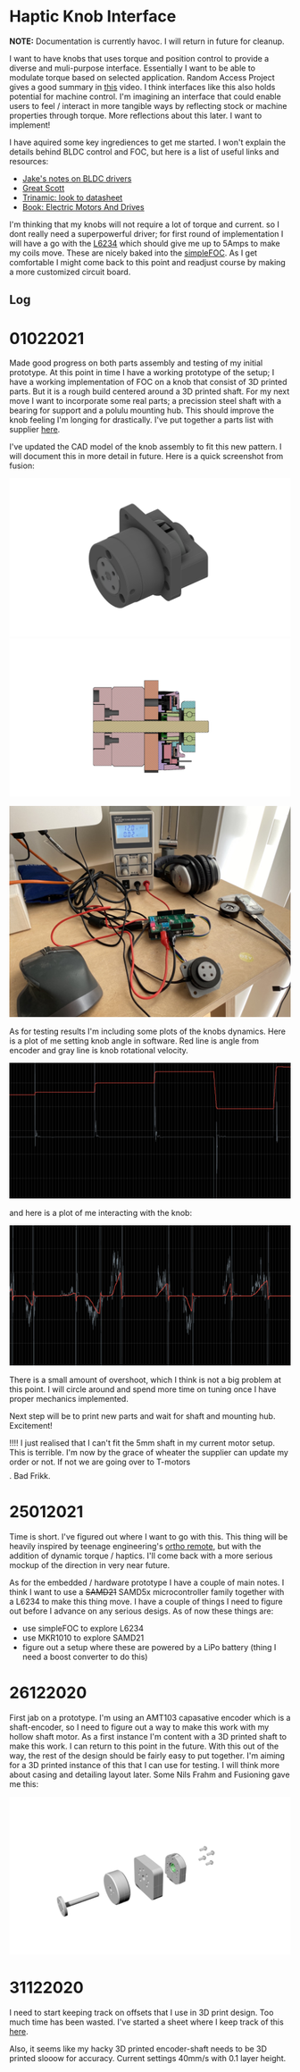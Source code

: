 # Haptic Knob Interface

**NOTE:** Documentation is currently havoc. I will return in future for cleanup.
 
I want to have knobs that uses torque and position control to provide a diverse and muli-purpose interface. Essentially I want to be able to modulate torque based on selected application. Random Access Project gives a good summary in [this](https://www.youtube.com/watch?v=9Eh1p_rUQMA) video. I think interfaces like this also holds potential for machine control. I'm imagining an interface that could enable users to feel / interact in more tangible ways by reflecting stock or machine properties through torque. More reflections about this later. I want to implement!

I have aquired some key ingrediences to get me started. I won't explain the details behind BLDC control and FOC, but here is a list of useful links and resources:

- [Jake's notes on BLDC drivers](https://gitlab.cba.mit.edu/jakeread/atkbldcdriver/-/tree/master/education)
- [Great Scott](https://www.youtube.com/watch?v=Nhy6g9wGHow&feature=emb_logo)
- [Trinamic: look to datasheet](https://www.trinamic.com/products/integrated-circuits/details/tmc4671/)
- [Book: Electric Motors And Drives](https://www.sciencedirect.com/book/9780080983325/electric-motors-and-drives)

I'm thinking that my knobs will not require a lot of torque and current. so I dont really need a superpowerful driver; for first round of implementation I will have a go with the [L6234](https://www.st.com/resource/en/datasheet/cd00000046.pdf) which should give me up to 5Amps to make my coils move. These are nicely baked into the [simpleFOC](https://simplefoc.com/#simplefoc_shiled). As I get comfortable I might come back to this point and readjust course by making a more customized circuit board.

## Log

# 01022021

Made good progress on both parts assembly and testing of my initial prototype. At this point in time I have a working prototype of the setup; I have a working implementation of FOC on a knob that consist of 3D printed parts. But it is a rough build centered around a 3D printed shaft. For my next move I want to incorporate some real parts; a precission steel shaft with a bearing for support and a polulu mounting hub. This should improve the knob feeling I'm longing for drastically. I've put together a parts list with supplier [here](https://docs.google.com/spreadsheets/d/1L6t7pLEjz3Pts3YDK6dYrAYIaIHmlakXx8iCuhCMrLw/edit?usp=sharing).

I've updated the CAD model of the knob assembly to fit this new pattern. I will document this in more detail in future. Here is a quick screenshot from fusion:

![new knob assembly](img/newInterface_assembly.png)
![new knob assembly section](img/newInterface_section.png)

![experiment setup](img/experiment.jpeg)

As for testing results I'm including some plots of the knobs dynamics. Here is a plot of me setting knob angle in software. Red line is angle from encoder and gray line is knob rotational velocity.

![software reference points](img/software_response.png)

and here is a plot of me interacting with the knob:

![knob interaction](img/knob_interaction.png)

There is a small amount of overshoot, which I think is not a big problem at this point. I will circle around and spend more time on tuning once I have proper mechanics implemented.

Next step will be to print new parts and wait for shaft and mounting hub. Excitement!

!!!! I just realised that I can't fit the 5mm shaft in my current motor setup. This is terrible. I'm now by the grace of wheater the supplier can update my order or not. If not we are going over to T-motors $$$$. Bad Frikk.

# 25012021

Time is short. I've figured out where I want to go with this. This thing will be heavily inspired by teenage engineering's [ortho remote](https://teenage.engineering/products/orthoremote), but with the addition of dynamic torque / haptics. I'll come back with a more serious mockup of the direction in very near future.

As for the embedded / hardware prototype I have a couple of main notes. I think I want to use a ~~SAMD21~~ SAMD5x microcontroller family together with a L6234 to make this thing move. I have a couple of things I need to figure out before I advance on any serious desigs. As of now these things are:

- use simpleFOC to explore L6234
- use MKR1010 to explore SAMD21
- figure out a setup where these are powered by a LiPo battery (thing I need a boost converter to do this)

# 26122020

First jab on a prototype. I'm using an AMT103 capasative encoder which is a shaft-encoder, so I need to figure out a way to make this work with my hollow shaft motor. As a first instance I'm content with a 3D printed shaft to make this work. I can return to this point in the future. With this out of the way, the rest of the design should be fairly easy to put together. I'm aiming for a 3D printed instance of this that I can use for testing. I will think more about casing and detailing layout later. Some Nils Frahm and Fusioning gave me this:

![](img/firstgo.png)

# 31122020

I need to start keeping track on offsets that I use in 3D print design. Too much time has been wasted. I've started a sheet where I keep track of this [here](https://docs.google.com/spreadsheets/d/1FFUu7XrTB8tco7_t6ya7o5u4sKuB1yexN5Hv9sAugUY/edit#gid=0).

Also, it seems like my hacky 3D printed encoder-shaft needs to be 3D printed slooow for accuracy. Current settings 40mm/s with 0.1 layer height.
